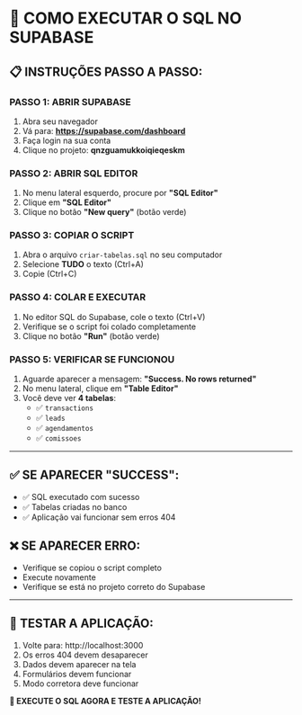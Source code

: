 # 🎯 COMO EXECUTAR O SQL NO SUPABASE

## 📋 **INSTRUÇÕES PASSO A PASSO:**

### **PASSO 1: ABRIR SUPABASE**
1. Abra seu navegador
2. Vá para: **https://supabase.com/dashboard**
3. Faça login na sua conta
4. Clique no projeto: **qnzguamukkoiqieqeskm**

### **PASSO 2: ABRIR SQL EDITOR**
1. No menu lateral esquerdo, procure por **"SQL Editor"**
2. Clique em **"SQL Editor"**
3. Clique no botão **"New query"** (botão verde)

### **PASSO 3: COPIAR O SCRIPT**
1. Abra o arquivo `criar-tabelas.sql` no seu computador
2. Selecione **TUDO** o texto (Ctrl+A)
3. Copie (Ctrl+C)

### **PASSO 4: COLAR E EXECUTAR**
1. No editor SQL do Supabase, cole o texto (Ctrl+V)
2. Verifique se o script foi colado completamente
3. Clique no botão **"Run"** (botão verde)

### **PASSO 5: VERIFICAR SE FUNCIONOU**
1. Aguarde aparecer a mensagem: **"Success. No rows returned"**
2. No menu lateral, clique em **"Table Editor"**
3. Você deve ver **4 tabelas**:
   - ✅ `transactions`
   - ✅ `leads`
   - ✅ `agendamentos`
   - ✅ `comissoes`

---

## ✅ **SE APARECER "SUCCESS":**
- ✅ SQL executado com sucesso
- ✅ Tabelas criadas no banco
- ✅ Aplicação vai funcionar sem erros 404

## ❌ **SE APARECER ERRO:**
- Verifique se copiou o script completo
- Execute novamente
- Verifique se está no projeto correto do Supabase

---

## 🚀 **TESTAR A APLICAÇÃO:**
1. Volte para: http://localhost:3000
2. Os erros 404 devem desaparecer
3. Dados devem aparecer na tela
4. Formulários devem funcionar
5. Modo corretora deve funcionar

**🎉 EXECUTE O SQL AGORA E TESTE A APLICAÇÃO!**
